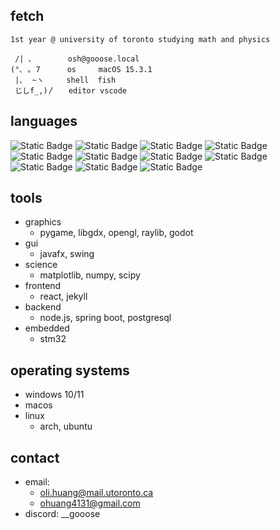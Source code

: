 ## fetch
```
1st year @ university of toronto studying math and physics

 /| ､        osh@gooose.local
(°､ ｡ 7      os     macOS 15.3.1
 |､  ~ヽ     shell  fish
 じしf_,)〳‎‎   editor vscode
```
## languages
![Static Badge](https://img.shields.io/badge/Python-blue?logo=python&logoColor=white) ![Static Badge](https://img.shields.io/badge/Java-red?logo=openjdk&logoColor=white) ![Static Badge](https://img.shields.io/badge/TypeScript-%233178C6?logo=typescript&logoColor=white)
 ![Static Badge](https://img.shields.io/badge/Javascript-yellow?logo=javascript&logoColor=white) ![Static Badge](https://img.shields.io/badge/HTML-red?logo=HTML5&logoColor=white) ![Static Badge](https://img.shields.io/badge/CSS-purple?logo=CSS&logoColor=white) ![Static Badge](https://img.shields.io/badge/C%2B%2B-blue?logo=cplusplus&logoColor=white) ![Static Badge](https://img.shields.io/badge/C-lightblue?logo=c&logoColor=white) ![Static Badge](https://img.shields.io/badge/bash-%234EAA25?logo=gnubash&logoColor=white) ![Static Badge](https://img.shields.io/badge/fish%20shell-%2334C534?logo=fishshell&logoColor=white) ![Static Badge](https://img.shields.io/badge/zsh-%23F15A24?logo=zsh&logoColor=white)
## tools
- graphics
  - pygame, libgdx, opengl, raylib, godot
- gui
  - javafx, swing
- science
  - matplotlib, numpy, scipy
- frontend
  - react, jekyll
- backend
  - node.js, spring boot, postgresql
- embedded
  - stm32
## operating systems
- windows 10/11
- macos
- linux
  - arch, ubuntu

## contact
- email:
  - oli.huang@mail.utoronto.ca
  - ohuang4131@gmail.com
- discord: __gooose
